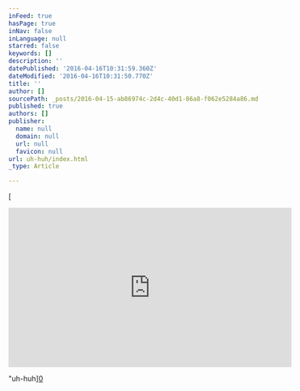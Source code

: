 ```yaml
---
inFeed: true
hasPage: true
inNav: false
inLanguage: null
starred: false
keywords: []
description: ''
datePublished: '2016-04-16T10:31:59.360Z'
dateModified: '2016-04-16T10:31:50.770Z'
title: ''
author: []
sourcePath: _posts/2016-04-15-ab86974c-2d4c-40d1-86a8-f062e5284a86.md
published: true
authors: []
publisher:
  name: null
  domain: null
  url: null
  favicon: null
url: uh-huh/index.html
_type: Article

---
```

[

<iframe width="560" height="315" src="https://www.youtube.com/embed/GK8S9r8uVVI" frameborder="0" allowfullscreen="allowfullscreen" style=""></iframe>

"uh-huh][0]

  


[0]: href